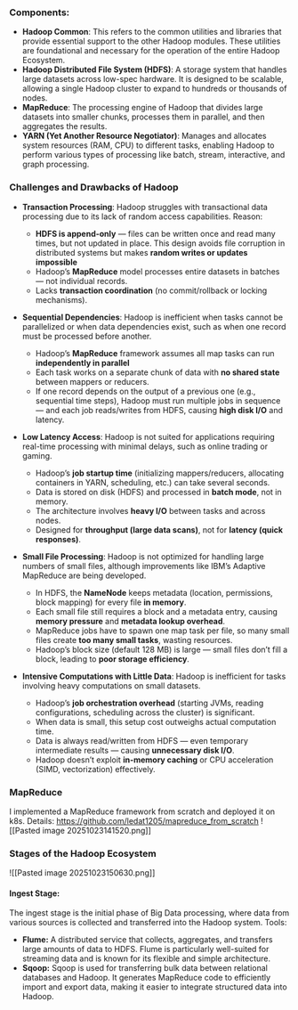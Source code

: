 ### Components: 
- **Hadoop Common**: This refers to the common utilities and libraries that provide essential support to the other Hadoop modules. These utilities are foundational and necessary for the operation of the entire Hadoop Ecosystem.
- **Hadoop Distributed File System (HDFS)**: A storage system that handles large datasets across low-spec hardware. It is designed to be scalable, allowing a single Hadoop cluster to expand to hundreds or thousands of nodes.
- **MapReduce**: The processing engine of Hadoop that divides large datasets into smaller chunks, processes them in parallel, and then aggregates the results.
- **YARN (Yet Another Resource Negotiator)**: Manages and allocates system resources (RAM, CPU) to different tasks, enabling Hadoop to perform various types of processing like batch, stream, interactive, and graph processing.

### Challenges and Drawbacks of Hadoop

- **Transaction Processing**: Hadoop struggles with transactional data processing due to its lack of random access capabilities.
	Reason:
	 - **HDFS is append-only** — files can be written once and read many times, but not updated in place. This design avoids file corruption in distributed systems but makes **random writes or updates impossible**
	- Hadoop’s **MapReduce** model processes entire datasets in batches — not individual records.
	- Lacks **transaction coordination** (no commit/rollback or locking mechanisms).


- **Sequential Dependencies**: Hadoop is inefficient when tasks cannot be parallelized or when data dependencies exist, such as when one record must be processed before another.
	- Hadoop’s **MapReduce** framework assumes all map tasks can run **independently in parallel**
	- Each task works on a separate chunk of data with **no shared state** between mappers or reducers.
	- If one record depends on the output of a previous one (e.g., sequential time steps), Hadoop must run multiple jobs in sequence — and each job reads/writes from HDFS, causing **high disk I/O** and latency.


- **Low Latency Access**: Hadoop is not suited for applications requiring real-time processing with minimal delays, such as online trading or gaming.
	- Hadoop’s **job startup time** (initializing mappers/reducers, allocating containers in YARN, scheduling, etc.) can take several seconds.
	- Data is stored on disk (HDFS) and processed in **batch mode**, not in memory.
	- The architecture involves **heavy I/O** between tasks and across nodes.
	- Designed for **throughput (large data scans)**, not for **latency (quick responses)**.



- **Small File Processing**: Hadoop is not optimized for handling large numbers of small files, although improvements like IBM’s Adaptive MapReduce are being developed.
	- In HDFS, the **NameNode** keeps metadata (location, permissions, block mapping) for every file **in memory**.
	- Each small file still requires a block and a metadata entry, causing **memory pressure** and **metadata lookup overhead**.
	- MapReduce jobs have to spawn one map task per file, so many small files create **too many small tasks**, wasting resources.
	- Hadoop’s block size (default 128 MB) is large — small files don’t fill a block, leading to **poor storage efficiency**.


- **Intensive Computations with Little Data**: Hadoop is inefficient for tasks involving heavy computations on small datasets.
	- Hadoop’s **job orchestration overhead** (starting JVMs, reading configurations, scheduling across the cluster) is significant.
	- When data is small, this setup cost outweighs actual computation time.
	- Data is always read/written from HDFS — even temporary intermediate results — causing **unnecessary disk I/O**.
	- Hadoop doesn’t exploit **in-memory caching** or CPU acceleration (SIMD, vectorization) effectively.


### MapReduce
I implemented a MapReduce framework from scratch and deployed it on k8s. Details: https://github.com/ledat1205/mapreduce_from_scratch
![[Pasted image 20251023141520.png]]

### Stages of the Hadoop Ecosystem 

![[Pasted image 20251023150630.png]]

#### Ingest Stage:
The ingest stage is the initial phase of Big Data processing, where data from various sources is collected and transferred into the Hadoop system.
Tools:
- **Flume:** A distributed service that collects, aggregates, and transfers large amounts of data to HDFS. Flume is particularly well-suited for streaming data and is known for its flexible and simple architecture.
- **Sqoop:** Sqoop is used for transferring bulk data between relational databases and Hadoop. It generates MapReduce code to efficiently import and export data, making it easier to integrate structured data into Hadoop.
